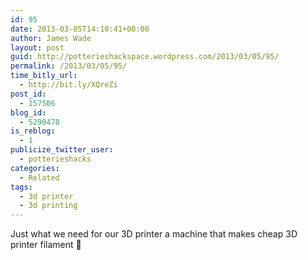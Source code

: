 ```yaml
---
id: 95
date: 2013-03-05T14:10:41+00:00
author: James Wade
layout: post
guid: http://potterieshackspace.wordpress.com/2013/03/05/95/
permalink: /2013/03/05/95/
time_bitly_url:
  - http://bit.ly/XQreZi
post_id:
  - 157506
blog_id:
  - 5290478
is_reblog:
  - 1
publicize_twitter_user:
  - potterieshacks
categories:
  - Related
tags:
  - 3d printer
  - 3d printing
---
```

Just what we need for our 3D printer a machine that makes cheap 3D printer filament 🙂